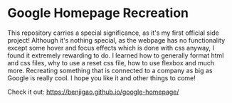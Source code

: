 # Google Homepage Recreation

This repository carries a special significance, as it's my first official side project! Although it's nothing special, as the webpage has no functionality except some hover and focus effects which is done with css anyway, I found it extremely rewarding to do. I learned how to generally format html and css files, why to use a reset css file, how to use flexbox and much more. Recreating something that is connected to a company as big as Google is really cool. I hope you like it and other things to come!

Check it out: https://benjigao.github.io/google-homepage/
